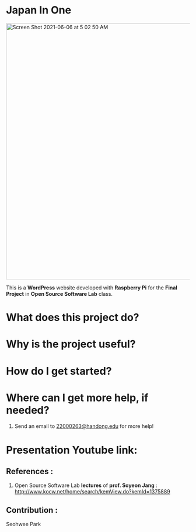 # Japan In One

<img width="701" alt="Screen Shot 2021-06-06 at 5 02 50 AM" src="https://user-images.githubusercontent.com/71685755/120903983-7c666480-c684-11eb-8ff1-1caf80fd26ea.png">

This is a **WordPress** website developed with **Raspberry Pi** for the **Final Project** in **Open Source Software Lab** class.



# What does this project do? 





# Why is the project useful?




# How do I get started?




# Where can I get more help, if needed?
1. Send an email to <22000263@handong.edu> for more help!



# Presentation Youtube link:


## References :
1. Open Source Software Lab **lectures** of **prof. Soyeon Jang** : <http://www.kocw.net/home/search/kemView.do?kemId=1375889>


## Contribution :
Seohwee Park
